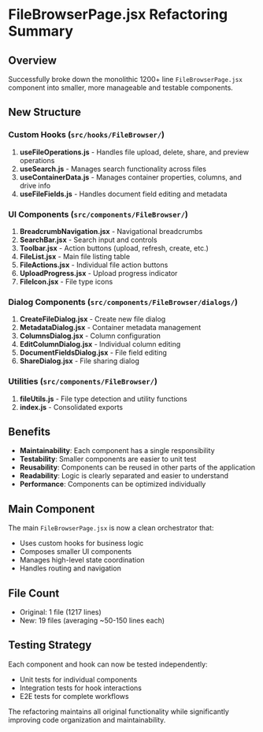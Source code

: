 # FileBrowserPage.jsx Refactoring Summary

## Overview
Successfully broke down the monolithic 1200+ line `FileBrowserPage.jsx` component into smaller, more manageable and testable components.

## New Structure

### Custom Hooks (`src/hooks/FileBrowser/`)
1. **useFileOperations.js** - Handles file upload, delete, share, and preview operations
2. **useSearch.js** - Manages search functionality across files
3. **useContainerData.js** - Manages container properties, columns, and drive info
4. **useFileFields.js** - Handles document field editing and metadata

### UI Components (`src/components/FileBrowser/`)
1. **BreadcrumbNavigation.jsx** - Navigational breadcrumbs
2. **SearchBar.jsx** - Search input and controls
3. **Toolbar.jsx** - Action buttons (upload, refresh, create, etc.)
4. **FileList.jsx** - Main file listing table
5. **FileActions.jsx** - Individual file action buttons
6. **UploadProgress.jsx** - Upload progress indicator
7. **FileIcon.jsx** - File type icons

### Dialog Components (`src/components/FileBrowser/dialogs/`)
1. **CreateFileDialog.jsx** - Create new file dialog
2. **MetadataDialog.jsx** - Container metadata management
3. **ColumnsDialog.jsx** - Column configuration
4. **EditColumnDialog.jsx** - Individual column editing
5. **DocumentFieldsDialog.jsx** - File field editing
6. **ShareDialog.jsx** - File sharing dialog

### Utilities (`src/components/FileBrowser/`)
1. **fileUtils.js** - File type detection and utility functions
2. **index.js** - Consolidated exports

## Benefits
- **Maintainability**: Each component has a single responsibility
- **Testability**: Smaller components are easier to unit test
- **Reusability**: Components can be reused in other parts of the application
- **Readability**: Logic is clearly separated and easier to understand
- **Performance**: Components can be optimized individually

## Main Component
The main `FileBrowserPage.jsx` is now a clean orchestrator that:
- Uses custom hooks for business logic
- Composes smaller UI components
- Manages high-level state coordination
- Handles routing and navigation

## File Count
- Original: 1 file (1217 lines)
- New: 19 files (averaging ~50-150 lines each)

## Testing Strategy
Each component and hook can now be tested independently:
- Unit tests for individual components
- Integration tests for hook interactions
- E2E tests for complete workflows

The refactoring maintains all original functionality while significantly improving code organization and maintainability.
